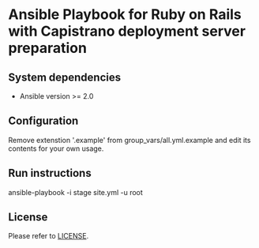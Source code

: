 # Ansible Playbook for Ruby on Rails with Capistrano deployment server preparation

## System dependencies

* Ansible version >= 2.0

## Configuration

Remove extenstion '.example' from group_vars/all.yml.example and edit its contents for your own usage.

## Run instructions

ansible-playbook -i stage site.yml -u root

## License

Please refer to [LICENSE](LICENSE).
